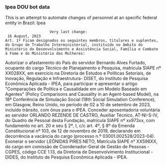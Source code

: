  ### Ipea DOU bot data
 This is an attempt to automate changes of personnel at an specific federal entity in Brazil: Ipea
 
                        Very last change: 
 	 16 August, 2023
	Art. 1º Ficam designados os seguintes membros, titulares e suplentes, do Grupo de Trabalho Interministerial, instituído no âmbito do Ministério do Desenvolvimento e Assistência Social, Família e Combate à Fome e do Ministério das Mulheres:
Autorizar o afastamento do País do servidor Bernardo Alves Furtado, ocupante do cargo Técnico de Planejamento e Pesquisa, matrícula SIAPE nº XX028XX, em exercício na Diretoria de Estudos e Políticas Setoriais, de Inovação, Regulação e Infraestrutura- DISET, do Instituto de Pesquisa Econômica Aplicada - IPEA, para participar e apresentar o artigo "Comparações de Política e Causalidade em um Modelo Baseado em Agentes" (Policy Comparisons and Causality in an Agent-based Model), na 18ª Conferência de Simulação Social (18th Social Simulation Conference), em Glasgow, Reino Unido, no período de 02 a 10 de setembro de 2023, incluído trânsito, com ônus para o IPEA.
Conceder aposentadoria voluntária ao servidor ORLANDO REZENDE DE CASTRO, Auxiliar Técnico, AT-NI-S-IV, do Quadro de Pessoal desta Fundação, matrícula SIAPE nº xx973xx, com fundamento no art. 20 e seu § 2º, I, c/c art. 4º, § 8º da Emenda Constitucional nº 103, de 12 de novembro de 2019, declarando em decorrência a vacância do cargo (processo n.º 03001.002528/2023-04).
Exonerar o servidor LEÔNIDAS PIRES NETO, Matrícula SIAPE n° XX596XX, do cargo em comissão de Coordenador-Geral de Gestão de Pessoas - CGPES, código CCE 1.13, da Diretoria de Desenvolvimento Institucional - DIDES, do Instituto de Pesquisa Econômica Aplicada - IPEA.
